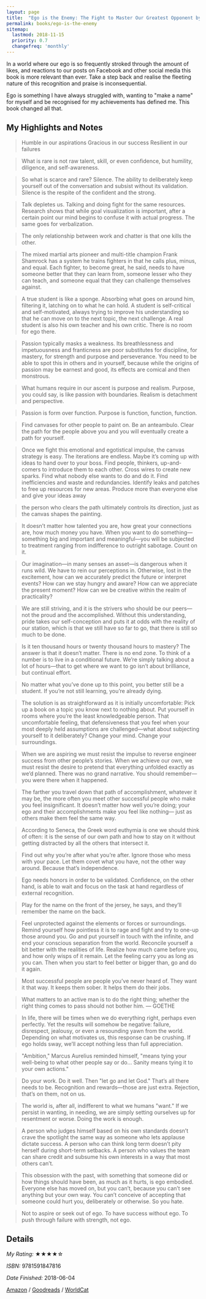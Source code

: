 ```yaml
---
layout: page
title:  "Ego is the Enemy: The Fight to Master Our Greatest Opponent by Ryan Holiday"
permalink: books/ego-is-the-enemy
sitemap:
  lastmod: 2018-11-15
  priority: 0.7
  changefreq: 'monthly'
---
```

In a world where our ego is so frequently stroked through the amount of likes, and reactions to our posts on Facebook and other social media this book is more relevant than ever. Take a step back and realise the fleeting nature of this recognition and praise is inconsequential.

Ego is something I have always struggled with, wanting to "make a name" for myself and be recognised for my achievements has defined me. This book changed all that.

## My Highlights and Notes
>Humble in our aspirations
>Gracious in our success
>Resilient in our failures

>What is rare is not raw talent, skill, or even confidence, but humility, diligence, and self-awareness.

>So what is scarce and rare? Silence. The ability to deliberately keep yourself out of the conversation and subsist without its validation. Silence is the respite of the confident and the strong.

>Talk depletes us. Talking and doing fight for the same resources. Research shows that while goal visualization is important, after a certain point our mind begins to confuse it with actual progress. The same goes for verbalization.

>The only relationship between work and chatter is that one kills the other.

>The mixed martial arts pioneer and multi-title champion Frank Shamrock has a system he trains fighters in that he calls plus, minus, and equal. Each fighter, to become great, he said, needs to have someone better that they can learn from, someone lesser who they can teach, and someone equal that they can challenge themselves against.

>A true student is like a sponge. Absorbing what goes on around him, filtering it, latching on to what he can hold. A student is self-critical and self-motivated, always trying to improve his understanding so that he can move on to the next topic, the next challenge. A real student is also his own teacher and his own critic. There is no room for ego there.

>Passion typically masks a weakness. Its breathlessness and impetuousness and franticness are poor substitutes for discipline, for mastery, for strength and purpose and perseverance. You need to be able to spot this in others and in yourself, because while the origins of passion may be earnest and good, its effects are comical and then monstrous.

>What humans require in our ascent is purpose and realism. Purpose, you could say, is like passion with boundaries. Realism is detachment and perspective.

>Passion is form over function. Purpose is function, function, function.

>Find canvases for other people to paint on. Be an anteambulo. Clear the path for the people above you and you will eventually create a path for yourself.

>Once we fight this emotional and egotistical impulse, the canvas strategy is easy. The iterations are endless. Maybe it’s coming up with ideas to hand over to your boss. Find people, thinkers, up-and-comers to introduce them to each other. Cross wires to create new sparks. Find what nobody else wants to do and do it. Find inefficiencies and waste and redundancies. Identify leaks and patches to free up resources for new areas. Produce more than everyone else and give your ideas away

>the person who clears the path ultimately controls its direction, just as the canvas shapes the painting.

>It doesn’t matter how talented you are, how great your connections are, how much money you have. When you want to do something—something big and important and meaningful—you will be subjected to treatment ranging from indifference to outright sabotage. Count on it.

>Our imagination—in many senses an asset—is dangerous when it runs wild. We have to rein our perceptions in. Otherwise, lost in the excitement, how can we accurately predict the future or interpret events? How can we stay hungry and aware? How can we appreciate the present moment? How can we be creative within the realm of practicality?

>We are still striving, and it is the strivers who should be our peers—not the proud and the accomplished. Without this understanding, pride takes our self-conception and puts it at odds with the reality of our station, which is that we still have so far to go, that there is still so much to be done.

>Is it ten thousand hours or twenty thousand hours to mastery? The answer is that it doesn’t matter. There is no end zone. To think of a number is to live in a conditional future. We’re simply talking about a lot of hours—that to get where we want to go isn’t about brilliance, but continual effort.

>No matter what you’ve done up to this point, you better still be a student. If you’re not still learning, you’re already dying.

>The solution is as straightforward as it is initially uncomfortable: Pick up a book on a topic you know next to nothing about. Put yourself in rooms where you’re the least knowledgeable person. That uncomfortable feeling, that defensiveness that you feel when your most deeply held assumptions are challenged—what about subjecting yourself to it deliberately? Change your mind. Change your surroundings.

>When we are aspiring we must resist the impulse to reverse engineer success from other people’s stories. When we achieve our own, we must resist the desire to pretend that everything unfolded exactly as we’d planned. There was no grand narrative. You should remember—you were there when it happened.

>The farther you travel down that path of accomplishment, whatever it may be, the more often you meet other successful people who make you feel insignificant. It doesn’t matter how well you’re doing; your ego and their accomplishments make you feel like nothing— just as others make them feel the same way.

>According to Seneca, the Greek word euthymia is one we should think of often: it is the sense of our own path and how to stay on it without getting distracted by all the others that intersect it.

>Find out why you’re after what you’re after. Ignore those who mess with your pace. Let them covet what you have, not the other way around. Because that’s independence.

>Ego needs honors in order to be validated. Confidence, on the other hand, is able to wait and focus on the task at hand regardless of external recognition.

>Play for the name on the front of the jersey, he says, and they’ll remember the name on the back.

>Feel unprotected against the elements or forces or surroundings. Remind yourself how pointless it is to rage and fight and try to one-up those around you. Go and put yourself in touch with the infinite, and end your conscious separation from the world. Reconcile yourself a bit better with the realities of life. Realize how much came before you, and how only wisps of it remain. Let the feeling carry you as long as you can. Then when you start to feel better or bigger than, go and do it again.

>Most successful people are people you’ve never heard of. They want it that way. It keeps them sober. It helps them do their jobs.

>What matters to an active man is to do the right thing; whether the right thing comes to pass should not bother him. — GOETHE

>In life, there will be times when we do everything right, perhaps even perfectly. Yet the results will somehow be negative: failure, disrespect, jealousy, or even a resounding yawn from the world. Depending on what motivates us, this response can be crushing. If ego holds sway, we’ll accept nothing less than full appreciation.

>"Ambition," Marcus Aurelius reminded himself, "means tying your well-being to what other people say or do… Sanity means tying it to your own actions."

>Do your work. Do it well. Then "let go and let God." That’s all there needs to be. Recognition and rewards—those are just extra. Rejection, that’s on them, not on us.

>The world is, after all, indifferent to what we humans "want." If we persist in wanting, in needing, we are simply setting ourselves up for resentment or worse. Doing the work is enough.

>A person who judges himself based on his own standards doesn’t crave the spotlight the same way as someone who lets applause dictate success. A person who can think long term doesn’t pity herself during short-term setbacks. A person who values the team can share credit and subsume his own interests in a way that most others can’t.

>This obsession with the past, with something that someone did or how things should have been, as much as it hurts, is ego embodied. Everyone else has moved on, but you can’t, because you can’t see anything but your own way. You can’t conceive of accepting that someone could hurt you, deliberately or otherwise. So you hate.

>Not to aspire or seek out of ego. To have success without ego. To push through failure with strength, not ego.

## Details

*My Rating:* ★★★★☆

*ISBN:* 9781591847816

*Date Finished:* 2018-06-04

[Amazon](https://www.amazon.com/dp/1591847818) / [Goodreads](https://www.goodreads.com/book/show/30256654) / [WorldCat](http://www.worldcat.org/oclc/1051774893)
